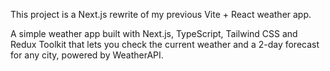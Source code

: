 This project is a Next.js rewrite of my previous Vite + React weather app.

A simple weather app built with Next.js, TypeScript, Tailwind CSS and Redux Toolkit that lets you check the current weather and a 2-day forecast for any city, powered by WeatherAPI.